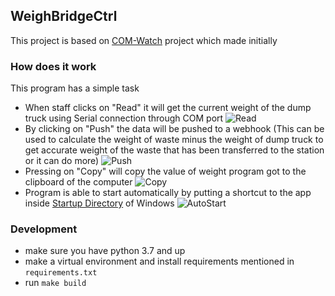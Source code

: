 ## WeighBridgeCtrl
This project is based on [COM-Watch](https://git.cubable.date/Stuff/COM-Watch) project which made initially

### How does it work
This program has a simple task
- When staff clicks on "Read" it will get the current weight of the dump truck using Serial connection through COM port
![Read](https://git.cubable.date/Stuff/WeighBridgeCtrl/raw/branch/main/assets/images/read.png)
- By clicking on "Push" the data will be pushed to a webhook (This can be used to calculate the weight of waste minus the weight of dump truck to get accurate weight of the waste that has been transferred to the station or it can do more)
![Push](https://git.cubable.date/Stuff/WeighBridgeCtrl/raw/branch/main/assets/images/push.png)
- Pressing on "Copy" will copy the value of weight program got to the clipboard of the computer
![Copy](https://git.cubable.date/Stuff/WeighBridgeCtrl/raw/branch/main/assets/images/copy.png)
- Program is able to start automatically by putting a shortcut to the app inside [Startup Directory](https://support.microsoft.com/en-us/windows/add-an-app-to-run-automatically-at-startup-in-windows-10-150da165-dcd9-7230-517b-cf3c295d89dd) of Windows
![AutoStart](https://git.cubable.date/Stuff/WeighBridgeCtrl/raw/branch/main/assets/images/auto-start.png)
### Development
- make sure you have python 3.7 and up
- make a virtual environment and install requirements mentioned in `requirements.txt`
- run `make build`
